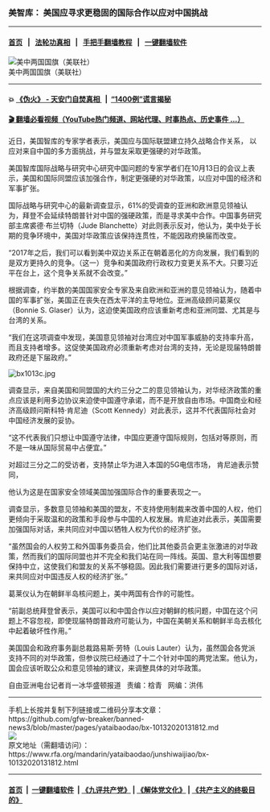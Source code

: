 ### 美智库： 美国应寻求更稳固的国际合作以应对中国挑战
------------------------

#### [首页](https://github.com/gfw-breaker/banned-news3/blob/master/README.md) &nbsp;&nbsp;|&nbsp;&nbsp; [法轮功真相](https://github.com/begood0513/basic/blob/master/README.md)  &nbsp;&nbsp;|&nbsp;&nbsp; [手把手翻墙教程](https://github.com/gfw-breaker/guides/wiki)  &nbsp;&nbsp;|&nbsp;&nbsp; [一键翻墙软件](https://github.com/gfw-breaker/nogfw/blob/master/README.md)  



<div id="headerimg">
 <img alt="美中两国国旗（美联社）" src="https://www.rfa.org/mandarin/yataibaodao/jingmao/hc-09132019124550.html/nu513.jpg/image" title="美中两国国旗（美联社）"/>
 <div id="headerimgcontents">
  <div id="headerimgcaption">
   <span>
    美中两国国旗（美联社）
   </span>
   <!-- zoomattribute -->
  </div>
  <!-- headerimgcaption -->
 </div>
 <!-- headerimagecontents -->
</div>

<hr/>


#### 💥 [《伪火》 - 天安门自焚真相 ](http://158.247.195.190:10000/videos/blog/weihuo.html)&nbsp; |&nbsp; [“1400例”谎言揭秘  ](http://158.247.195.190:10000/videos/blog/jiexi1400.html)

#### [ 🎬  翻墙必看视频（YouTube热门频道、网站代理、时事热点、历史事件 ...）](https://github.com/gfw-breaker/links/blob/master/banned.md)

<div id="storytext">
 <div>
  <div class="slot_header">
  </div>
 </div>
 <p>
  近日，美国智库的专家学者表示，美国应与国际联盟建立持久战略合作关系， 以应对来自中国的多方面挑战，并与盟友采取更强硬的对华政策。
 </p>
 <p>
  美国智库国际战略与研究中心研究中国问题的专家学者们在10月13日的会议上表示，美国和国际同盟应该加强合作，制定更强硬的对华政策，以应对中国的经济和军事扩张。
 </p>
 <p>
 </p>
 <p>
 </p>
 <p>
  国际战略与研究中心的最新调查显示，61%的受调查的亚洲和欧洲意见领袖认为，拜登不会延续特朗普针对中国的强硬政策，而是寻求美中合作。中国事务研究部主席裘德·布兰切特（Jude Blanchette）对此则表示反对，他认为，美中处于长期的竞争环境中，美国对华政策应该保持连贯性，不能因政府换届而改变。
 </p>
 <p>
  “2017年之后，我们可以看到美中双边关系正在朝着恶化的方向发展，我们看到的是双方更持久的竞争。（这一）竞争和美国政府行政权力变更关系不大。只要习近平在台上，这个竞争关系就不会改变。”
 </p>
 <p>
  根据调查，约半数的美国国家安全专家及来自欧洲和亚洲的意见领袖认为，随着中国的军事扩张，美国正在丧失在西太平洋的主导地位。亚洲高级顾问葛莱仪（Bonnie S. Glaser）认为，这迫使美国政府应该重新考虑和亚洲同盟、尤其是与台湾的关系。
 </p>
 <p>
  “我们在这项调查中发现，美国意见领袖对台湾应对中国军事威胁的支持率升高，而且支持者增多。这促使美国政府必须重新考虑对台湾的支持，无论是现届特朗普政府还是下届政府。”
 </p>
 <p>
  <img alt="bx1013c.jpg" class="image-inline" src="https://www.rfa.org/mandarin/yataibaodao/junshiwaijiao/bx-10132020131812.html/bx1013c.jpg" title="bx1013c.jpg"/>
 </p>
 <p>
 </p>
 <p>
  调查显示，来自美国和同盟国的大约三分之二的意见领袖认为，对华经济政策的重点应该是利用多边协议来迫使中国遵守承诺，而不是开放自由市场。中国商业和经济高级顾问斯科特·肯尼迪（Scott Kennedy）对此表示，这并不代表国际社会对中国经济发展的妥协。
 </p>
 <p>
  “这不代表我们只想让中国遵守法律，中国应更遵守国际规则，包括对等原则，而不是一味从国际贸易中占便宜。”
 </p>
 <p>
  对超过三分之二的受访者，支持禁止华为进入本国的5G电信市场， 肯尼迪表示赞同，
 </p>
 <p>
  他认为这是在国家安全领域美国加强国际合作的重要表现之一。
 </p>
 <p>
  调查显示，多数意见领袖和美国的盟友，不支持使用制裁来改善中国的人权，他们更倾向于采取温和的政策和手段参与中国的人权发展。肯尼迪对此表示，美国需要加强国际对话，来共同应对中国以牺牲人权为代价的经济扩张。
 </p>
 <p>
  “虽然国会的人权劳工和外国事务委员会，他们比其他委员会更主张激进的对华政策，然而我们的国际同盟也并不完全和我们站在同一阵线。英国、意大利等国想要保持中立，这使我们和盟友的关系不够稳固。因此我们需要进行更多的国际对话，来共同应对中国违反人权的经济扩张。”
 </p>
 <p>
  葛莱仪认为在朝鲜半岛核问题上，美中两国有合作的可能性。
 </p>
 <p>
  “前副总统拜登曾表示，美国可以和中国合作以应对朝鲜的核问题，中国在这个问题上不容忽视，即使现届特朗普政府可能认为，中国在美朝关系和朝鲜半岛去核化中起着破坏性作用。”
 </p>
 <p>
  美国国会和政府事务副总裁路易斯·劳特（Louis Lauter）认为，虽然国会各党派支持不同的对华政策，但参议院已经通过了十二个针对中国的两党法案。他认为，国会应该听取公众和意见领袖的建议，来调整具体的对华政策。
 </p>
 <p>
 </p>
 <p>
  自由亚洲电台记者肖一冰华盛顿报道   责编：梒青   网编：洪伟
 </p>
</div>

<hr/>
手机上长按并复制下列链接或二维码分享本文章：<br/>
https://github.com/gfw-breaker/banned-news3/blob/master/pages/yataibaodao/bx-10132020131812.md <br/>
<a href='https://github.com/gfw-breaker/banned-news3/blob/master/pages/yataibaodao/bx-10132020131812.md'><img src='https://github.com/gfw-breaker/banned-news3/blob/master/pages/yataibaodao/bx-10132020131812.md.png'/></a> <br/>
原文地址（需翻墙访问）：https://www.rfa.org/mandarin/yataibaodao/junshiwaijiao/bx-10132020131812.html


------------------------
#### [首页](https://github.com/gfw-breaker/banned-news3/blob/master/README.md) &nbsp;|&nbsp; [一键翻墙软件](https://github.com/gfw-breaker/nogfw/blob/master/README.md) &nbsp;| [《九评共产党》](https://github.com/gfw-breaker/9ping.md/blob/master/README.md#九评之一评共产党是什么) | [《解体党文化》](https://github.com/gfw-breaker/jtdwh.md/blob/master/README.md) | [《共产主义的终极目的》](https://github.com/gfw-breaker/gczydzjmd.md/blob/master/README.md)


<img src='http://gfw-breaker.win/banned-news3/pages/yataibaodao/bx-10132020131812.md' width='0px' height='0px'/>